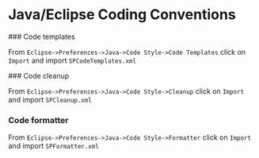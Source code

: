 # Java/Eclipse Coding Conventions

### Code templates

From `Eclipse->Preferences->Java->Code Style->Code Templates` click on `Import` and import `SPCodeTemplates.xml`

### Code cleanup

From `Eclipse->Preferences->Java->Code Style->Cleanup` click on `Import` and import `SPCleanup.xml`

### Code formatter

From `Eclipse->Preferences->Java->Code Style->Formatter` click on `Import` and import `SPFormatter.xml`